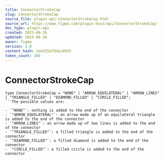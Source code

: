 ```yaml
---
title: ConnectorStrokeCap
slug: ConnectorStrokeCap
source_file: plugin-api-ConnectorStrokeCap.html
source_url: https://www.figma.com/plugin-docs/api/ConnectorStrokeCap/
doc_type: plugin-api
created: 2025-06-26
updated: 2025-06-26
owner: figma
version: 1.0
content_hash: 2e4155d794ac0555
token_count: 165
---
```

# ConnectorStrokeCap

```
type ConnectorStrokeCap = "NONE" | "ARROW_EQUILATERAL" | "ARROW_LINES" | "TRIANGLE_FILLED" | "DIAMOND_FILLED" | "CIRCLE_FILLED";
```The possible values are:

- `"NONE"`: nothing is added to the end of the connector
- `"ARROW_EQUILATERAL"`: an arrow made up of an equilateral triangle is added to the end of the connector
- `"ARROW_LINES"`: an arrow made up of two lines is added to the end of the connector
- `"TRIANGLE_FILLED"`: a filled triangle is added to the end of the connector
- `"DIAMOND_FILLED"`: a filled diamond is added to the end of the connector
- `"CIRCLE_FILLED"`: a filled circle is added to the end of the connector